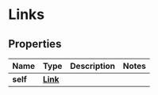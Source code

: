 # Links

## Properties

Name | Type | Description | Notes
------------ | ------------- | ------------- | -------------
**self** | [**Link**](Link.md) |  | 


